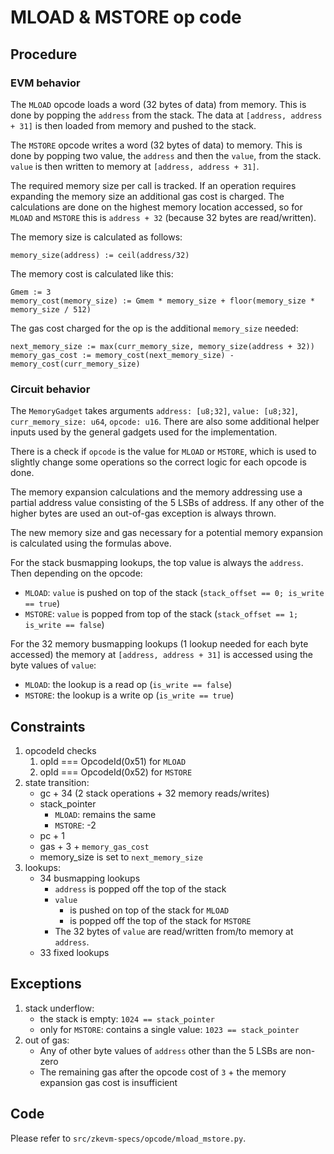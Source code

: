 # MLOAD & MSTORE op code

## Procedure

### EVM behavior

The `MLOAD` opcode loads a word (32 bytes of data) from memory. This is done by popping the `address` from the stack. The data at `[address, address + 31]` is then loaded from memory and pushed to the stack.

The `MSTORE` opcode writes a word (32 bytes of data) to memory. This is done by popping two value, the `address` and then the `value`, from the stack. `value` is then written to memory at `[address, address + 31]`.

The required memory size per call is tracked. If an operation requires expanding the memory size an additional gas cost is charged. The calculations are done on the highest memory location accessed, so for `MLOAD` and `MSTORE` this is `address + 32` (because 32 bytes are read/written).

The memory size is calculated as follows:

```
memory_size(address) := ceil(address/32)
```

The memory cost is calculated like this:
```
Gmem := 3
memory_cost(memory_size) := Gmem * memory_size + floor(memory_size * memory_size / 512)
```

The gas cost charged for the op is the additional `memory_size` needed:
```
next_memory_size := max(curr_memory_size, memory_size(address + 32))
memory_gas_cost := memory_cost(next_memory_size) - memory_cost(curr_memory_size)
```

### Circuit behavior

The `MemoryGadget` takes arguments `address: [u8;32]`, `value: [u8;32]`, `curr_memory_size: u64`, `opcode: u16`. There are also some additional helper inputs used by the general gadgets used for the implementation.

There is a check if `opcode` is the value for `MLOAD` or `MSTORE`, which is used to slightly change some operations so the correct logic for each opcode is done.

The memory expansion calculations and the memory addressing use a partial address value consisting of the 5 LSBs of address. If any other of the higher bytes are used an out-of-gas exception is always thrown.

The new memory size and gas necessary for a potential memory expansion is calculated using the formulas above.

For the stack busmapping lookups, the top value is always the `address`. Then depending on the opcode:
- `MLOAD`: `value` is pushed on top of the stack (`stack_offset == 0; is_write == true`)
- `MSTORE`: `value` is popped from top of the stack (`stack_offset == 1; is_write == false`)

For the 32 memory busmapping lookups (1 lookup needed for each byte accessed) the memory at `[address, address + 31]` is accessed using the byte values of `value`:
- `MLOAD`: the lookup is a read op (`is_write == false`)
- `MSTORE`: the lookup is a write op (`is_write == true`)

## Constraints

1. opcodeId checks
   1. opId === OpcodeId(0x51) for `MLOAD`
   2. opId === OpcodeId(0x52) for `MSTORE`
2. state transition:
    - gc + 34 (2 stack operations + 32 memory reads/writes)
    - stack_pointer
        - `MLOAD`: remains the same
        - `MSTORE`: -2
    - pc + 1
    - gas + 3 + `memory_gas_cost`
    - memory_size is set to `next_memory_size`
3. lookups:
    - 34 busmapping lookups
        - `address` is popped off the top of the stack
        - `value`
            - is pushed on top of the stack for `MLOAD`
            - is popped off the top of the stack for `MSTORE`
        - The 32 bytes of `value` are read/written from/to memory at `address`.
    - 33 fixed lookups

## Exceptions

1. stack underflow:
    - the stack is empty: `1024 == stack_pointer`
    - only for `MSTORE`: contains a single value: `1023 == stack_pointer`
2. out of gas:
    - Any of other byte values of `address` other than the 5 LSBs are non-zero
    - The remaining gas after the opcode cost of `3` + the memory expansion gas cost is insufficient

## Code

Please refer to `src/zkevm-specs/opcode/mload_mstore.py`.